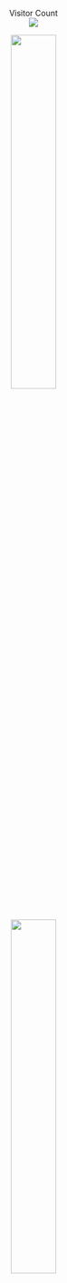 
<p align="center"> 
  Visitor Count<br>
  <img src="https://profile-counter.glitch.me/ctrl-alt-caleb/count.svg" />
</p>

<div class='container'>
<div align = 'center'><img style="height: auto; width: 40%;" class="img" src="https://github-readme-stats.vercel.app/api?username=ctrl-alt-caleb&show_icons=true&theme=blue-green" /></div>
<div align = 'center'><img style="height: auto; width: 40%;" class="img" src="https://github-readme-stats.vercel.app/api/top-langs/?username=ctrl-alt-caleb&theme=blue-green&langs_count=8&layout=compact" /></div>
</div>

